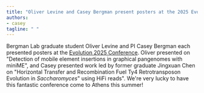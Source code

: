 ```yaml
---
title: "Oliver Levine and Casey Bergman present posters at the 2025 Evolution Meeting"
authors:
- casey
tagline: " "
---
```

Bergman Lab graduate student Oliver Levine and PI Casey Bergman each presented posters at the [Evolution 2025 Conference](https://www.evolutionmeetings.org/). Oliver presented on "Detection of mobile element insertions in graphical pangenomes with miniME", and Casey presented work led by former graduate Jingxuan Chen on "Horizontal Transfer and Recombination Fuel Ty4 Retrotransposon Evolution in *Saccharomyces*" using HiFi reads". We're very lucky to have this fantastic conference come to Athens this summer!